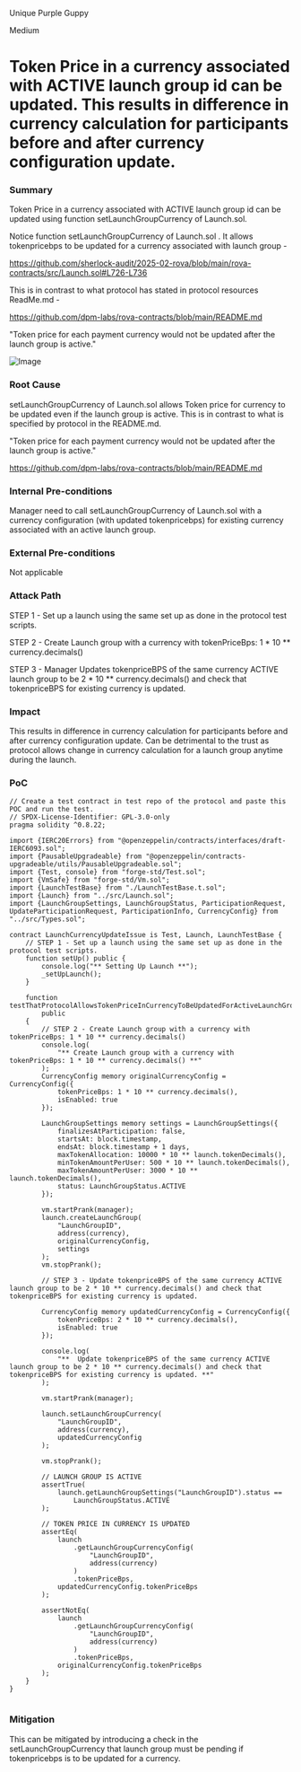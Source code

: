 Unique Purple Guppy

Medium

# Token Price in a currency associated with ACTIVE launch group id can be updated. This results in difference in currency calculation for participants before and after currency configuration update.

### Summary

Token Price in a currency associated with ACTIVE launch group id can be updated using function setLaunchGroupCurrency of Launch.sol.

Notice function setLaunchGroupCurrency of Launch.sol . It allows tokenpricebps to be updated for a currency associated with launch group  -

https://github.com/sherlock-audit/2025-02-rova/blob/main/rova-contracts/src/Launch.sol#L726-L736

This is in contrast to what protocol has stated in protocol resources  ReadMe.md - 

https://github.com/dpm-labs/rova-contracts/blob/main/README.md

"Token price for each payment currency would not be updated after the launch group is active."


![Image](https://sherlock-files.ams3.digitaloceanspaces.com/gh-images/bc26bf46-900d-4b5a-8cce-e29e17b40d7c)


### Root Cause

setLaunchGroupCurrency of Launch.sol allows Token price for currency to be updated even if the launch group is active. This is in contrast to what is specified by protocol in the README.md.

"Token price for each payment currency would not be updated after the launch group is active."

https://github.com/dpm-labs/rova-contracts/blob/main/README.md

### Internal Pre-conditions

Manager need to call setLaunchGroupCurrency of Launch.sol with a currency configuration (with updated tokenpricebps) for existing currency associated with an active launch group.

### External Pre-conditions

Not applicable 

### Attack Path

STEP 1 - Set up a launch using the same set up as done in the protocol test scripts.

STEP 2 - Create Launch group with a currency with tokenPriceBps: 1 * 10 ** currency.decimals()

STEP 3 - Manager Updates tokenpriceBPS of the same currency ACTIVE launch group to be 2 * 10 ** currency.decimals() and check that tokenpriceBPS for existing currency is updated.

### Impact

This results in difference in currency calculation for participants before and after currency configuration update. Can be detrimental to the trust as protocol allows change in currency calculation for a launch group anytime during the launch.

### PoC

```solidity
// Create a test contract in test repo of the protocol and paste this POC and run the test.
// SPDX-License-Identifier: GPL-3.0-only
pragma solidity ^0.8.22;

import {IERC20Errors} from "@openzeppelin/contracts/interfaces/draft-IERC6093.sol";
import {PausableUpgradeable} from "@openzeppelin/contracts-upgradeable/utils/PausableUpgradeable.sol";
import {Test, console} from "forge-std/Test.sol";
import {VmSafe} from "forge-std/Vm.sol";
import {LaunchTestBase} from "./LaunchTestBase.t.sol";
import {Launch} from "../src/Launch.sol";
import {LaunchGroupSettings, LaunchGroupStatus, ParticipationRequest, UpdateParticipationRequest, ParticipationInfo, CurrencyConfig} from "../src/Types.sol";

contract LaunchCurrencyUpdateIssue is Test, Launch, LaunchTestBase {
    // STEP 1 - Set up a launch using the same set up as done in the protocol test scripts.
    function setUp() public {
        console.log("** Setting Up Launch **");
        _setUpLaunch();
    }

    function testThatProtocolAllowsTokenPriceInCurrencyToBeUpdatedForActiveLaunchGroup()
        public
    {
        // STEP 2 - Create Launch group with a currency with tokenPriceBps: 1 * 10 ** currency.decimals()
        console.log(
            "** Create Launch group with a currency with tokenPriceBps: 1 * 10 ** currency.decimals() **"
        );
        CurrencyConfig memory originalCurrencyConfig = CurrencyConfig({
            tokenPriceBps: 1 * 10 ** currency.decimals(),
            isEnabled: true
        });

        LaunchGroupSettings memory settings = LaunchGroupSettings({
            finalizesAtParticipation: false,
            startsAt: block.timestamp,
            endsAt: block.timestamp + 1 days,
            maxTokenAllocation: 10000 * 10 ** launch.tokenDecimals(),
            minTokenAmountPerUser: 500 * 10 ** launch.tokenDecimals(),
            maxTokenAmountPerUser: 3000 * 10 ** launch.tokenDecimals(),
            status: LaunchGroupStatus.ACTIVE
        });

        vm.startPrank(manager);
        launch.createLaunchGroup(
            "LaunchGroupID",
            address(currency),
            originalCurrencyConfig,
            settings
        );
        vm.stopPrank();

        // STEP 3 - Update tokenpriceBPS of the same currency ACTIVE launch group to be 2 * 10 ** currency.decimals() and check that tokenpriceBPS for existing currency is updated.

        CurrencyConfig memory updatedCurrencyConfig = CurrencyConfig({
            tokenPriceBps: 2 * 10 ** currency.decimals(),
            isEnabled: true
        });

        console.log(
            "**  Update tokenpriceBPS of the same currency ACTIVE launch group to be 2 * 10 ** currency.decimals() and check that tokenpriceBPS for existing currency is updated. **"
        );

        vm.startPrank(manager);

        launch.setLaunchGroupCurrency(
            "LaunchGroupID",
            address(currency),
            updatedCurrencyConfig
        );

        vm.stopPrank();

        // LAUNCH GROUP IS ACTIVE
        assertTrue(
            launch.getLaunchGroupSettings("LaunchGroupID").status ==
                LaunchGroupStatus.ACTIVE
        );

        // TOKEN PRICE IN CURRENCY IS UPDATED
        assertEq(
            launch
                .getLaunchGroupCurrencyConfig(
                    "LaunchGroupID",
                    address(currency)
                )
                .tokenPriceBps,
            updatedCurrencyConfig.tokenPriceBps
        );

        assertNotEq(
            launch
                .getLaunchGroupCurrencyConfig(
                    "LaunchGroupID",
                    address(currency)
                )
                .tokenPriceBps,
            originalCurrencyConfig.tokenPriceBps
        );
    }
}


```

### Mitigation

This can be mitigated by introducing a check in the setLaunchGroupCurrency that launch group must be pending if tokenpricebps is to be updated for a currency.